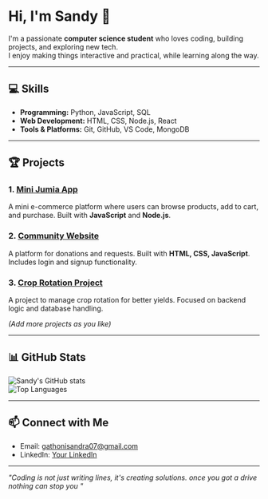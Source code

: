 # Hi, I'm Sandy 👋

I'm a passionate **computer science student** who loves coding, building projects, and exploring new tech.  
I enjoy making things interactive and practical, while learning along the way.  

---

## 💻 Skills

- **Programming:** Python, JavaScript, SQL  
- **Web Development:** HTML, CSS, Node.js, React  
- **Tools & Platforms:** Git, GitHub, VS Code, MongoDB  

---

## 🏆 Projects

### 1. [Mini Jumia App](your-link-here)
A mini e-commerce platform where users can browse products, add to cart, and purchase. Built with **JavaScript** and **Node.js**.

### 2. [Community Website](your-link-here)
A platform for donations and requests. Built with **HTML, CSS, JavaScript**. Includes login and signup functionality.

### 3. [Crop Rotation Project](your-link-here)
A project to manage crop rotation for better yields. Focused on backend logic and database handling.  

*(Add more projects as you like)*

---

## 📊 GitHub Stats

![Sandy's GitHub stats](https://github-readme-stats.vercel.app/api?username=yourusername&show_icons=true&theme=radical)  
![Top Languages](https://github-readme-stats.vercel.app/api/top-langs/?username=yourusername&layout=compact&theme=radical)

---

## 📫 Connect with Me

- Email: gathonisandra07@gmail.com 
- LinkedIn: [Your LinkedIn](https://linkedin.com/in/yourprofile)  

---

*"Coding is not just writing lines, it's creating solutions.
once you got a drive nothing can stop you "*
